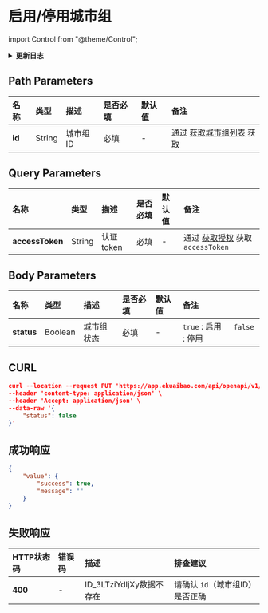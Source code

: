 # 启用/停用城市组

import Control from "@theme/Control";

<Control
method="PUT"
url="/api/openapi/v1/cityGroup/updateStatus/$`id`"
/>

<details>
  <summary><b>更新日志</b></summary>
  <div>

- [**0.7.135**](/updateLog/update-log#07135) 
  - 🆕 新增了本接口。

</div>
</details>

## Path Parameters

| 名称 | 类型 | 描述 | 是否必填 | 默认值 | 备注 |
| :--- | :--- | :--- | :--- |:--- | :--- |
| **id** | String | 城市组ID | 必填 | - | 通过 [获取城市组列表](/docs/open-api/city/get-city-group) 获取 |

## Query Parameters

| 名称 | 类型 | 描述 | 是否必填 | 默认值 | 备注 |
| :--- | :--- | :--- | :--- |:--- | :--- |
| **accessToken** | String | 认证token | 必填 | - | 通过 [获取授权](/docs/open-api/getting-started/auth) 获取 `accessToken` |

## Body Parameters

| 名称 | 类型 | 描述 | 是否必填 | 默认值 | 备注 |
| :--- | :--- | :--- | :--- |:--- | :--- |
| **status** | Boolean | 城市组状态 | 必填 | - | `true` : 启用 &emsp; `false` : 停用 |

## CURL
```json
curl --location --request PUT 'https://app.ekuaibao.com/api/openapi/v1/cityGroup/updateStatus/$wC0cPu1DNY1400?accessToken=FsYc5j4FlclU00' \
--header 'content-type: application/json' \
--header 'Accept: application/json' \
--data-raw '{
    "status": false
}'
```

## 成功响应
```json
{
    "value": {
        "success": true,
        "message": ""
    }
}
```

## 失败响应

| HTTP状态码 | 错误码 | 描述 | 排查建议 |
| :--- | :--- | :--- | :--- |
| **400** | - | ID_3LTziYdljXy数据不存在 | 请确认 `id`（城市组ID）是否正确 |